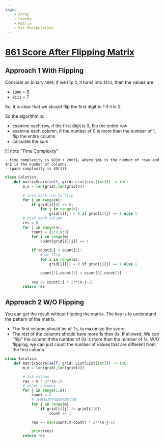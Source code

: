 ```yaml
---
tags:
    - Array
    - Greedy
    - Matrix
    - Bit Manipulation
---
```


# [861 Score After Flipping Matrix](https://leetcode.com/problems/score-after-flipping-matrix/description/?envType=daily-question&envId=2024-05-13)


## Approach 1 With Flipping

Consider an binary `1000`, if we flip it, it turns into `0111`, then the values are:

- `1000` = 8
- `0111` = 7

So, it is clear that we should flip the first digit to 1 if it is 0.

So the algorithm is:

- examine each row, if the first digit is 0, flip the entire row
- examine each column, if the number of 0 is more than the number of 1, flip the entire column.
- calculate the sum

!!! note "Time Complexity"
    
    - time complexity is $O(m + 2mn)$, where $m$ is the number of rows and $n$ is the number of columns.
    - space complexity is $O(1)$


```python
class Solution:
    def matrixScore(self, grid: List[List[int]]) -> int:
        m,n = len(grid),len(grid[0])

        # scan each row to flip
        for i in range(m):
            if grid[i][0] == 0:
                for j in range(n):
                    grid[i][j] = 0 if grid[i][j] == 1 else 1
        # scan each column
        res = 0
        for j in range(n):
            count = {1:0,0:0}
            for i in range(m):
                count[grid[i][j]] += 1
            
            if count[0] > count[1]:
                # we flip
                for i in range(m):
                    grid[i][j] = 0 if grid[i][j] == 1 else 1

                count[1],count[0] = count[0],count[1]
            
            res += count[1] * 2**(n-j-1)
        return res
```

## Approach 2 W/O Flipping

You can get the result without flipping the matrix. The key is to understand the pattern of the matrix.

- The first column should be all 1s, to maximize the score.
- The rest of the columns should have more 1s than 0s. If allowed, We can "flip" the column if the number of 0s is more than the number of 1s. W/O flipping, we can just count the number of values that are different from the first column.



```python
class Solution:
    def matrixScore(self, grid: List[List[int]]) -> int:
        m,n = len(grid),len(grid[0])

        # 1st column
        res = m * 2**(n-1)
        # other columns
        for j in range(1,n):
            count = 0
            # 计算和首字母相同的个数
            for i in range(m):
                if grid[i][j] != grid[i][0]:
                    count += 1

            res += max(count,m-count) * 2**(n-j-1)

            print(res)
        return res
```